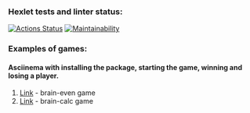 ### Hexlet tests and linter status:
[![Actions Status](https://github.com/xyzelena/frontend-project-44/workflows/hexlet-check/badge.svg)](https://github.com/xyzelena/frontend-project-44/actions)
[![Maintainability](https://api.codeclimate.com/v1/badges/67958a3268e4ae8a13cf/maintainability)](https://codeclimate.com/github/xyzelena/frontend-project-44/maintainability)


### Examples of games:
#### Asciinema with installing the package, starting the game, winning and losing a player.
1. [Link](https://asciinema.org/a/553756) - brain-even game 
2. [Link](https://asciinema.org/a/555195) - brain-calc game
